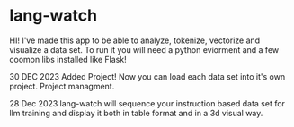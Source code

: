 # lang-watch
HI!
 I've made this app to be able to analyze, tokenize, vectorize and visualize a data set.
 To run it you will need a python eviorment and a few coomon libs installed like Flask!
 
30 DEC 2023
Added Project! Now you can load each data set into it's own project.
Project managment.

28 Dec 2023
lang-watch will sequence your instruction based data set for llm training  and display it both in table format and in a 3d visual way.
